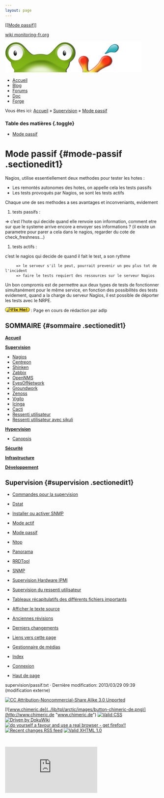 ```yaml
---
layout: page
---
```


[[[Mode passif](passif@do=backlink.html)]]

[wiki monitoring-fr.org](../start.html "[ALT+H]")

![Logo Monitoring](../lib/tpl/arctic/images/logo_monitoring.png)

-   [Accueil](../index.html "Cliquez pour revenir |  l'accueil")
-   [Blog](http://www.monitoring-fr.org "Blog & News")
-   [Forums](http://forums.monitoring-fr.org "Forums")
-   [Doc](http://doc.monitoring-fr.org "Doc")
-   [Forge](https://github.com/monitoring-fr "Forge")

Vous êtes ici: [Accueil](../start.html "start") »
[Supervision](start.html "supervision:start") » [Mode
passif](passif.html "supervision:passif")

### Table des matières {.toggle}

-   [Mode passif](passif.html#mode-passif)

Mode passif {#mode-passif .sectionedit1}
===========

Nagios, utilise essentiellement deux methodes pour tester les hotes :

-   Les remontés autonomes des hotes, on appelle cela les tests passifs
-   Les tests provoqués par Nagios, se sont les tests actifs

Chaque une de ses methodes a ses avantages et inconveniants, evidement

1.  tests passifs :

⇒ c’est l’hote qui decide quand elle renvoie son information, comment
etre sur que le systeme arrive encore a envoyer ses informations ? (il
existe un parametre pour parer a cela dans le nagios, regarder du cote
de check\_freshness…)

1.  tests actifs :

c’est le nagios qui decide de quand il fait le test, a son rythme

~~~~ {.code}
     => le serveur s'il le peut, pourrait prevenir un peu plus tot de l'incident
     => faire le tests requiert des ressources sur le serveur Nagios
~~~~

Un bon compromis est de permettre aux deux types de tests de fonctionner
simultanément pour le même service, en fonction des possibilités des
tests evidement, quand a la charge du serveur Nagios, il est possible de
déporter les tests avec le NRPE.

![FIXME](../lib/images/smileys/fixme.gif) : Page en cours de rédaction
par adlp

SOMMAIRE {#sommaire .sectionedit1}
--------

**[Accueil](../start.html "start")**

**[Supervision](start.html "supervision:start")**

-   [Nagios](../nagios/start.html "nagios:start")
-   [Centreon](../centreon/start.html "centreon:start")
-   [Shinken](../shinken/start.html "shinken:start")
-   [Zabbix](../zabbix/start.html "zabbix:start")
-   [OpenNMS](../opennms/start.html "opennms:start")
-   [EyesOfNetwork](../eyesofnetwork/start.html "eyesofnetwork:start")
-   [Groundwork](../groundwork/start.html "groundwork:start")
-   [Zenoss](../zenoss/start.html "zenoss:start")
-   [Vigilo](../vigilo/start.html "vigilo:start")
-   [Icinga](../icinga/start.html "icinga:start")
-   [Cacti](../cacti/start.html "cacti:start")
-   [Ressenti utilisateur](eue/start.html "supervision:eue:start")
-   [Ressenti utilisateur avec
    sikuli](../sikuli/eue/start.html "sikuli:eue:start")

**[Hypervision](../hypervision/start.html "hypervision:start")**

-   [Canopsis](../canopsis/start.html "canopsis:start")

**[Sécurité](../securite/start.html "securite:start")**

**[Infrastructure](../infra/start.html "infra:start")**

**[Développement](../dev/start.html "dev:start")**

Supervision {#supervision .sectionedit1}
-----------

-   [Commandes pour la
    supervision](commands.html "supervision:commands")
-   [Dstat](dstat.html "supervision:dstat")
-   [Installer ou activer
    SNMP](snmp-install.html "supervision:snmp-install")
-   [Mode actif](actif.html "supervision:actif")
-   [Mode passif](passif.html "supervision:passif")
-   [Ntop](ntop/start.html "supervision:ntop:start")
-   [Panorama](links.html "supervision:links")
-   [RRDTool](rrdtool.html "supervision:rrdtool")
-   [SNMP](snmp.html "supervision:snmp")
-   [Supervision Hardware IPMI](ipmi.html "supervision:ipmi")
-   [Supervision du ressenti
    utilisateur](eue/start.html "supervision:eue:start")
-   [Tableaux récapitulatifs des différents fichiers
    importants](important-files.html "supervision:important-files")

-   [Afficher le texte
    source](passif@do=edit&rev=0.html "Afficher le texte source [V]")
-   [Anciennes
    révisions](passif@do=revisions.html "Anciennes révisions [O]")
-   [Derniers
    changements](passif@do=recent.html "Derniers changements [R]")
-   [Liens vers cette
    page](passif@do=backlink.html "Liens vers cette page")
-   [Gestionnaire de
    médias](passif@do=media.html "Gestionnaire de médias")
-   [Index](passif@do=index.html "Index [X]")
-   [Connexion](passif@do=login&sectok=6bca6bdf16f8880de3d6d3649db89a26.html "Connexion")
-   [Haut de page](passif.html#dokuwiki__top "Haut de page [T]")

supervision/passif.txt · Dernière modification: 2013/03/29 09:39
(modification externe)

[![CC Attribution-Noncommercial-Share Alike 3.0
Unported](../lib/images/license/button/cc-by-nc-sa.png)](http://creativecommons.org/licenses/by-nc-sa/3.0/)

[![www.chimeric.de](../lib/tpl/arctic/images/button-chimeric-de.png)](http://www.chimeric.de "www.chimeric.de")
[![Valid
CSS](../lib/tpl/arctic/images/button-css.png)](http://jigsaw.w3.org/css-validator/check/referer "Valid CSS")
[![Driven by
DokuWiki](../lib/tpl/arctic/images/button-dw.png)](http://wiki.splitbrain.org/wiki:dokuwiki "Driven by DokuWiki")
[![do yourself a favour and use a real browser - get
firefox!!](../lib/tpl/arctic/images/button-firefox.png)](http://www.firefox-browser.de "do yourself a favour and use a real browser - get firefox")
[![Recent changes RSS
feed](../lib/tpl/arctic/images/button-rss.png)](../feed.php "Recent changes RSS feed")
[![Valid XHTML
1.0](../lib/tpl/arctic/images/button-xhtml.png)](http://validator.w3.org/check/referer "Valid XHTML 1.0")

![](../lib/exe/indexer.php@id=supervision%253Apassif&1424859521)

![](http://analytics.monitoring-fr.org/piwik.php?idsite=2)
